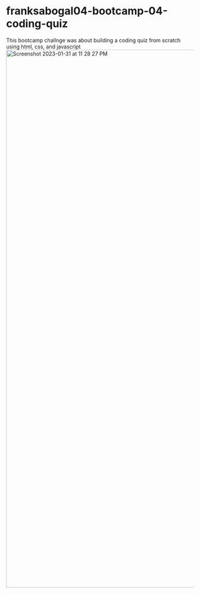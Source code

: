 # franksabogal04-bootcamp-04-coding-quiz
This bootcamp challnge was about building a coding quiz from scratch using html, css, and javascript
<img width="1440" alt="Screenshot 2023-01-31 at 11 28 27 PM" src="https://user-images.githubusercontent.com/119623953/217628992-c75d6281-60ce-4951-b3f7-bbd9a031ad71.png">
